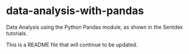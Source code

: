 # data-analysis-with-pandas
Data Analysis using the Python Pandas module, as shown in the Sentdex tutorials.

This is a README file that will continue to be updated.
